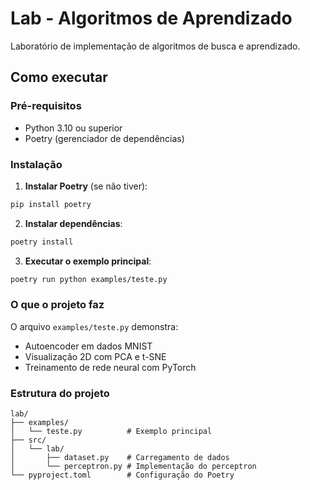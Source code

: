 # Lab - Algoritmos de Aprendizado

Laboratório de implementação de algoritmos de busca e aprendizado.

## Como executar

### Pré-requisitos
- Python 3.10 ou superior
- Poetry (gerenciador de dependências)

### Instalação

1. **Instalar Poetry** (se não tiver):
```bash
pip install poetry
```

2. **Instalar dependências**:
```bash
poetry install
```

3. **Executar o exemplo principal**:
```bash
poetry run python examples/teste.py
```

### O que o projeto faz

O arquivo `examples/teste.py` demonstra:
- Autoencoder em dados MNIST
- Visualização 2D com PCA e t-SNE
- Treinamento de rede neural com PyTorch

### Estrutura do projeto

```
lab/
├── examples/
│   └── teste.py          # Exemplo principal
├── src/
│   └── lab/
│       ├── dataset.py    # Carregamento de dados
│       └── perceptron.py # Implementação do perceptron
└── pyproject.toml        # Configuração do Poetry
```
